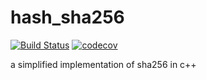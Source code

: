 # hash_sha256

[![Build Status](https://github.com/iaitelmahjoub/hash_sha256/actions/workflows/hash_sha256.yml/badge.svg)](https://github.com/iaitelmahjoub/hash_sha256/actions)
[![codecov](https://codecov.io/gh/iaitelmahjoub/hash_sha256/branch/main/graph/badge.svg?token=46c93172)](https://codecov.io/gh/iaitelmahjoub/hash_sha256)

a simplified implementation of sha256 in c++

